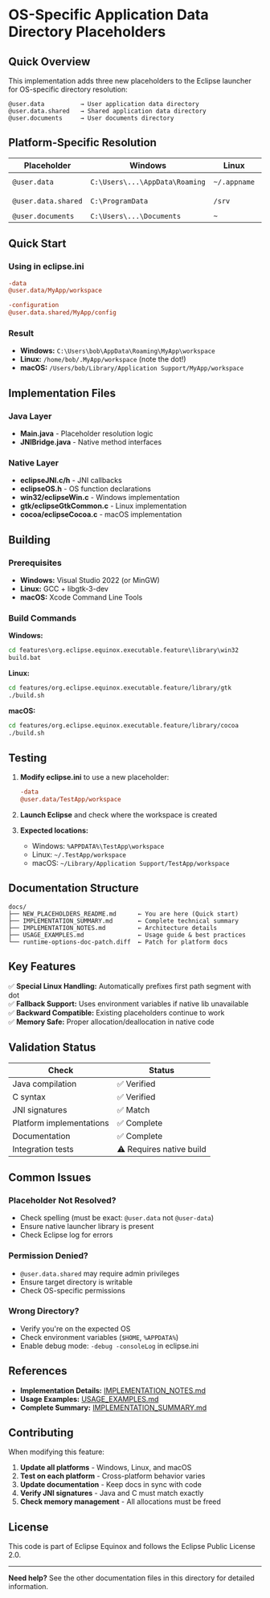 # OS-Specific Application Data Directory Placeholders

## Quick Overview

This implementation adds three new placeholders to the Eclipse launcher for OS-specific directory resolution:

```
@user.data          → User application data directory
@user.data.shared   → Shared application data directory
@user.documents     → User documents directory
```

## Platform-Specific Resolution

| Placeholder | Windows | Linux | macOS |
|-------------|---------|-------|-------|
| `@user.data` | `C:\Users\...\AppData\Roaming` | `~/.appname` | `~/Library/Application Support` |
| `@user.data.shared` | `C:\ProgramData` | `/srv` | `/Library/Application Support` |
| `@user.documents` | `C:\Users\...\Documents` | `~` | `~/Documents` |

## Quick Start

### Using in eclipse.ini

```ini
-data
@user.data/MyApp/workspace

-configuration
@user.data.shared/MyApp/config
```

### Result
- **Windows:** `C:\Users\bob\AppData\Roaming\MyApp\workspace`
- **Linux:** `/home/bob/.MyApp/workspace` (note the dot!)
- **macOS:** `/Users/bob/Library/Application Support/MyApp/workspace`

## Implementation Files

### Java Layer
- **Main.java** - Placeholder resolution logic
- **JNIBridge.java** - Native method interfaces

### Native Layer
- **eclipseJNI.c/h** - JNI callbacks
- **eclipseOS.h** - OS function declarations
- **win32/eclipseWin.c** - Windows implementation
- **gtk/eclipseGtkCommon.c** - Linux implementation
- **cocoa/eclipseCocoa.c** - macOS implementation

## Building

### Prerequisites
- **Windows:** Visual Studio 2022 (or MinGW)
- **Linux:** GCC + libgtk-3-dev
- **macOS:** Xcode Command Line Tools

### Build Commands

**Windows:**
```cmd
cd features\org.eclipse.equinox.executable.feature\library\win32
build.bat
```

**Linux:**
```bash
cd features/org.eclipse.equinox.executable.feature/library/gtk
./build.sh
```

**macOS:**
```bash
cd features/org.eclipse.equinox.executable.feature/library/cocoa
./build.sh
```

## Testing

1. **Modify eclipse.ini** to use a new placeholder:
   ```ini
   -data
   @user.data/TestApp/workspace
   ```

2. **Launch Eclipse** and check where the workspace is created

3. **Expected locations:**
   - Windows: `%APPDATA%\TestApp\workspace`
   - Linux: `~/.TestApp/workspace`
   - macOS: `~/Library/Application Support/TestApp/workspace`

## Documentation Structure

```
docs/
├── NEW_PLACEHOLDERS_README.md      ← You are here (Quick start)
├── IMPLEMENTATION_SUMMARY.md       ← Complete technical summary
├── IMPLEMENTATION_NOTES.md         ← Architecture details
├── USAGE_EXAMPLES.md               ← Usage guide & best practices
└── runtime-options-doc-patch.diff  ← Patch for platform docs
```

## Key Features

✅ **Special Linux Handling:** Automatically prefixes first path segment with dot  
✅ **Fallback Support:** Uses environment variables if native lib unavailable  
✅ **Backward Compatible:** Existing placeholders continue to work  
✅ **Memory Safe:** Proper allocation/deallocation in native code  

## Validation Status

| Check | Status |
|-------|--------|
| Java compilation | ✅ Verified |
| C syntax | ✅ Verified |
| JNI signatures | ✅ Match |
| Platform implementations | ✅ Complete |
| Documentation | ✅ Complete |
| Integration tests | ⚠️ Requires native build |

## Common Issues

### Placeholder Not Resolved?
- Check spelling (must be exact: `@user.data` not `@user-data`)
- Ensure native launcher library is present
- Check Eclipse log for errors

### Permission Denied?
- `@user.data.shared` may require admin privileges
- Ensure target directory is writable
- Check OS-specific permissions

### Wrong Directory?
- Verify you're on the expected OS
- Check environment variables (`$HOME`, `%APPDATA%`)
- Enable debug mode: `-debug -consoleLog` in eclipse.ini

## References

- **Implementation Details:** [IMPLEMENTATION_NOTES.md](IMPLEMENTATION_NOTES.md)
- **Usage Examples:** [USAGE_EXAMPLES.md](USAGE_EXAMPLES.md)
- **Complete Summary:** [IMPLEMENTATION_SUMMARY.md](IMPLEMENTATION_SUMMARY.md)

## Contributing

When modifying this feature:

1. **Update all platforms** - Windows, Linux, and macOS
2. **Test on each platform** - Cross-platform behavior varies
3. **Update documentation** - Keep docs in sync with code
4. **Verify JNI signatures** - Java and C must match exactly
5. **Check memory management** - All allocations must be freed

## License

This code is part of Eclipse Equinox and follows the Eclipse Public License 2.0.

---

**Need help?** See the other documentation files in this directory for detailed information.
